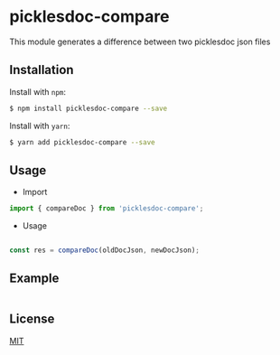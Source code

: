 # picklesdoc-compare
This module generates a difference between two picklesdoc json files

## Installation
Install with `npm`:
``` bash
$ npm install picklesdoc-compare --save
```

Install with `yarn`:
``` bash
$ yarn add picklesdoc-compare --save
```

## Usage
- Import
```js
import { compareDoc } from 'picklesdoc-compare';
```

- Usage
```js 

const res = compareDoc(oldDocJson, newDocJson);
```

## Example 
```
```

## License
[MIT](LICENSE)